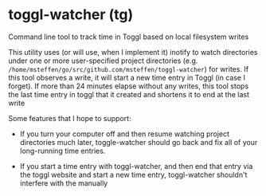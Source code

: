 # toggl-watcher (tg)

Command line tool to track time in Toggl based on local filesystem writes

This utility uses (or will use, when I implement it) inotify to watch
directories under one or more user-specified project directories (e.g.
`/home/msteffen/go/src/github.com/msteffen/toggl-watcher`) for writes. If this
tool observes a write, it will start a new time entry in Toggl (in case I
forget). If more than 24 minutes elapse without any writes, this tool stops the
last time entry in toggl that it created and shortens it to end at the last
write

Some features that I hope to support:

- If you turn your computer off and then resume watching project directories
  much later, toggle-watcher should go back and fix all of your long-running
  time entries.

- If you start a time entry with toggl-watcher, and then end that entry via the
  toggl website and start a new time entry, toggl-watcher shouldn't interfere 
  with the manually
